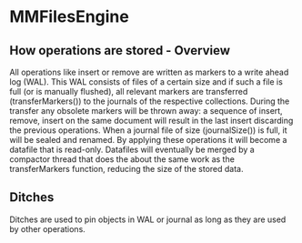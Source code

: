 MMFilesEngine
=============

How operations are stored - Overview
------------------------------------

All operations like insert or remove are written as markers to a write ahead
log (WAL). This WAL consists of files of a certain size and if such a file is
full (or is manually flushed), all relevant markers are transferred
(transferMarkers()) to the journals of the respective collections. During the
transfer any obsolete markers will be thrown away: a sequence of insert, remove,
insert on the same document will result in the last insert discarding the
previous operations. When a journal file of size (journalSize()) is full, it
will be sealed and renamed. By applying these operations it will become a
datafile that is read-only. Datafiles will eventually be merged by a compactor
thread that does the about the same work as the transferMarkers function,
reducing the size of the stored data.

Ditches
-------

Ditches are used to pin objects in WAL or journal as long as they are used by
other operations.
